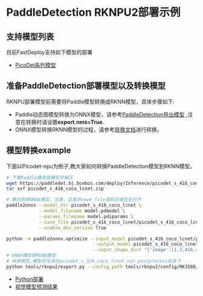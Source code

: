 # PaddleDetection RKNPU2部署示例

## 支持模型列表

目前FastDeploy支持如下模型的部署
- [PicoDet系列模型](https://github.com/PaddlePaddle/PaddleDetection/tree/release/2.4/configs/picodet)

## 准备PaddleDetection部署模型以及转换模型
RKNPU部署模型前需要将Paddle模型转换成RKNN模型，具体步骤如下:
* Paddle动态图模型转换为ONNX模型，请参考[PaddleDetection导出模型](https://github.com/PaddlePaddle/PaddleDetection/blob/release/2.4/deploy/EXPORT_MODEL.md)
  ,注意在转换时请设置**export.nms=True**.
* ONNX模型转换RKNN模型的过程，请参考[转换文档](../../../../../docs/cn/faq/rknpu2/export.md)进行转换。


## 模型转换example
下面以Picodet-npu为例子,教大家如何转换PaddleDetection模型到RKNN模型。
```bash
# 下载Paddle静态图模型并解压
wget https://paddledet.bj.bcebos.com/deploy/Inference/picodet_s_416_coco_lcnet.tar
tar xvf picodet_s_416_coco_lcnet.zip

# 静态图转ONNX模型，注意，这里的save_file请和压缩包名对齐
paddle2onnx --model_dir picodet_s_416_coco_lcnet \
            --model_filename model.pdmodel \
            --params_filename model.pdiparams \
            --save_file picodet_s_416_coco_lcnet/picodet_s_416_coco_lcnet.onnx \
            --enable_dev_version True

python -m paddle2onnx.optimize --input_model picodet_s_416_coco_lcnet/picodet_s_416_coco_lcnet.onnx \
                                --output_model picodet_s_416_coco_lcnet/picodet_s_416_coco_lcnet.onnx \
                                --input_shape_dict "{'image':[1,3,416,416]}"
# ONNX模型转RKNN模型
# 转换模型,模型将生成在picodet_s_320_coco_lcnet_non_postprocess目录下
python tools/rknpu2/export.py --config_path tools/rknpu2/config/RK3588/picodet_s_416_coco_lcnet.yaml
```

- [Python部署](./python)
- [视觉模型预测结果](../../../../../docs/api/vision_results/)
